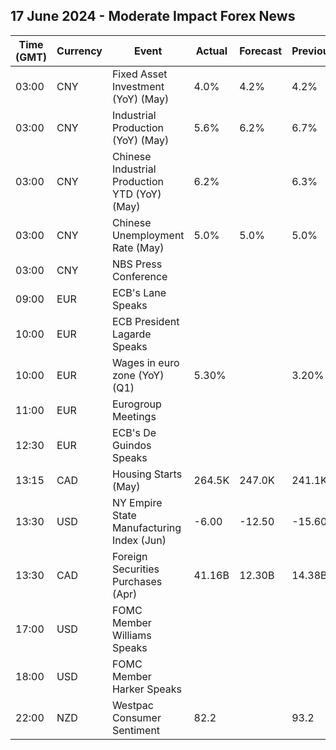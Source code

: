 ## 17 June 2024 - Moderate Impact Forex News

| Time (GMT) | Currency | Event | Actual | Forecast | Previous |
|------|----------|-------|--------|----------|----------|
| 03:00 | CNY | Fixed Asset Investment (YoY) (May) | 4.0% | 4.2% | 4.2% |
| 03:00 | CNY | Industrial Production (YoY) (May) | 5.6% | 6.2% | 6.7% |
| 03:00 | CNY | Chinese Industrial Production YTD (YoY) (May) | 6.2% |  | 6.3% |
| 03:00 | CNY | Chinese Unemployment Rate (May) | 5.0% | 5.0% | 5.0% |
| 03:00 | CNY | NBS Press Conference |  |  |  |
| 09:00 | EUR | ECB's Lane Speaks |  |  |  |
| 10:00 | EUR | ECB President Lagarde Speaks |  |  |  |
| 10:00 | EUR | Wages in euro zone (YoY) (Q1) | 5.30% |  | 3.20% |
| 11:00 | EUR | Eurogroup Meetings |  |  |  |
| 12:30 | EUR | ECB's De Guindos Speaks |  |  |  |
| 13:15 | CAD | Housing Starts (May) | 264.5K | 247.0K | 241.1K |
| 13:30 | USD | NY Empire State Manufacturing Index (Jun) | -6.00 | -12.50 | -15.60 |
| 13:30 | CAD | Foreign Securities Purchases (Apr) | 41.16B | 12.30B | 14.38B |
| 17:00 | USD | FOMC Member Williams Speaks |  |  |  |
| 18:00 | USD | FOMC Member Harker Speaks |  |  |  |
| 22:00 | NZD | Westpac Consumer Sentiment | 82.2 |  | 93.2 |
